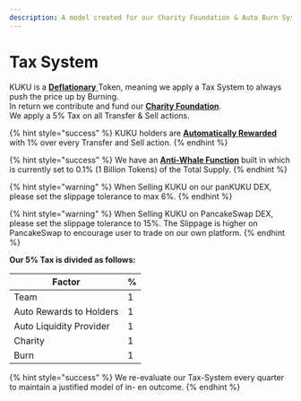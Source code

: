 ```yaml
---
description: A model created for our Charity Foundation & Auto Burn System
---
```


# Tax System

KUKU is a [**Deflationary** ](../../knowledge-center/glossary-and-vocab.md)Token, meaning we apply a Tax System to always push the price up by Burning. \
In return we contribute and fund our [**Charity Foundation**](../../knowledge-center/the-project/charity-foundation.md).\
We apply a 5% Tax on all Transfer & Sell actions.

{% hint style="success" %}
KUKU holders are [**Automatically Rewarded**](../../knowledge-center/the-project/use-cases/functions/auto-rewards.md) with 1% over every Transfer and Sell action.
{% endhint %}

{% hint style="success" %}
We have an [**Anti-Whale Function**](../../knowledge-center/the-project/use-cases/functions/anti-whale.md) built in which is currently set to 0.1% (1 Billion Tokens) of the Total Supply.
{% endhint %}

{% hint style="warning" %}
When Selling KUKU on our panKUKU DEX, please set the slippage tolerance to max 6%.
{% endhint %}

{% hint style="warning" %}
When Selling KUKU on PancakeSwap DEX, please set the slippage tolerance to 15%. The Slippage is higher on PancakeSwap to encourage user to trade on our own platform.
{% endhint %}

**Our 5% Tax is divided as follows:**

| Factor                  | % |
| ----------------------- | - |
| Team                    | 1 |
| Auto Rewards to Holders | 1 |
| Auto Liquidity Provider | 1 |
| Charity                 | 1 |
| Burn                    | 1 |

{% hint style="success" %}
We re-evaluate our Tax-System every quarter to maintain a justified model of in- en outcome.
{% endhint %}

